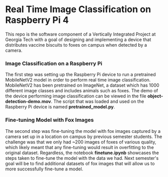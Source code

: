 # Real Time Image Classification on Raspberry Pi 4

This repo is the software component of a Vertically Integrated Project at Georgia Tech with a goal of designing and implementing a device that distributes vaccine biscuits to foxes on campus when detected by a camera. 

### Image Classification on a Raspberry Pi
The first step was setting up the Raspberry Pi device to run a pretrained MobileNetV2 model in order to perform real time image classification. MobileNetV2 has been pretrained on ImageNet, a dataset which has 1000 different image classes and includes animals such as foxes. The demo of the device performing image classification can be viewed in the file **object-detection-demo.mov**. The script that was loaded and used on the Raspberry Pi device is named **pretrained_model.py**. 

### Fine-tuning Model with Fox Images
The second step was fine-tuning the model with fox images captured by a camera set up in a location on campus by previous semester students. The challenge was that we only had ~200 images of foxes of various quality, which likely meant that any fine-tuning would result in overfitting to the original dataset. Regardless, the notebook **finetune.ipynb** showcases the steps taken to fine-tune the model with the data we had. Next semester's goal will be to find additional datasets of fox images that will allow us to more successfully fine-tune a model. 
